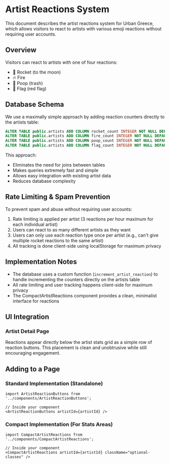 # Artist Reactions System

This document describes the artist reactions system for Urban Greece, which allows visitors to react to artists with various emoji reactions without requiring user accounts.

## Overview

Visitors can react to artists with one of four reactions:
- 🚀 Rocket (to the moon)
- 🔥 Fire
- 💩 Poop (trash)
- 🚩 Flag (red flag)

## Database Schema

We use a maximally simple approach by adding reaction counters directly to the artists table:

```sql
ALTER TABLE public.artists ADD COLUMN rocket_count INTEGER NOT NULL DEFAULT 0;
ALTER TABLE public.artists ADD COLUMN fire_count INTEGER NOT NULL DEFAULT 0;
ALTER TABLE public.artists ADD COLUMN poop_count INTEGER NOT NULL DEFAULT 0;
ALTER TABLE public.artists ADD COLUMN flag_count INTEGER NOT NULL DEFAULT 0;
```

This approach:
- Eliminates the need for joins between tables
- Makes queries extremely fast and simple
- Allows easy integration with existing artist data
- Reduces database complexity

## Rate Limiting & Spam Prevention

To prevent spam and abuse without requiring user accounts:

1. Rate limiting is applied per artist (3 reactions per hour maximum for each individual artist)
2. Users can react to as many different artists as they want
3. Users can only use each reaction type once per artist (e.g., can't give multiple rocket reactions to the same artist)
4. All tracking is done client-side using localStorage for maximum privacy

## Implementation Notes

- The database uses a custom function (`increment_artist_reaction`) to handle incrementing the counters directly on the artists table
- All rate limiting and user tracking happens client-side for maximum privacy
- The CompactArtistReactions component provides a clean, minimalist interface for reactions

## UI Integration

### Artist Detail Page
Reactions appear directly below the artist stats grid as a simple row of reaction buttons.
This placement is clean and unobtrusive while still encouraging engagement.

## Adding to a Page

### Standard Implementation (Standalone)
```tsx
import ArtistReactionButtons from '../components/ArtistReactionButtons';

// Inside your component
<ArtistReactionButtons artistId={artistId} />
```

### Compact Implementation (For Stats Areas)
```tsx
import CompactArtistReactions from '../components/CompactArtistReactions';

// Inside your component
<CompactArtistReactions artistId={artistId} className="optional-classes" />
``` 